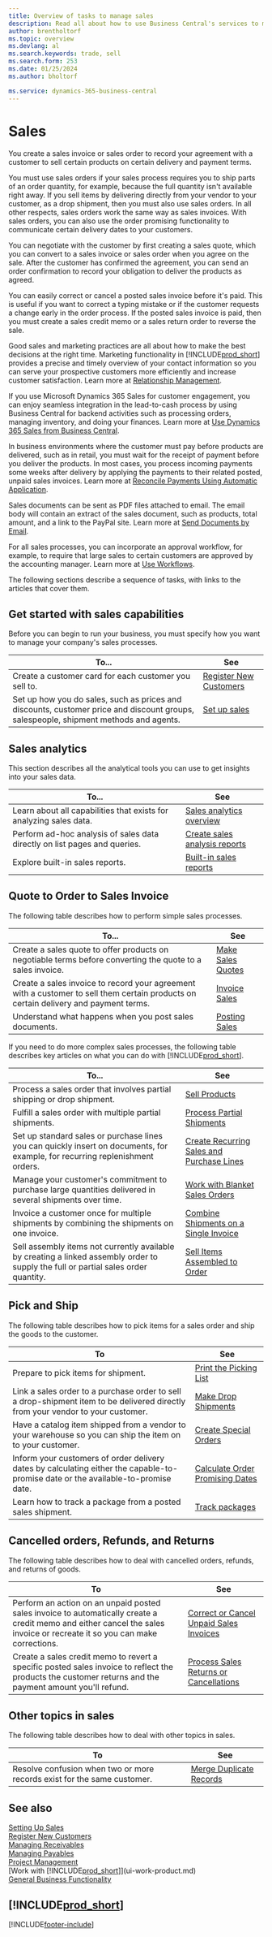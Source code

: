 ```yaml
---
title: Overview of tasks to manage sales
description: Read all about how to use Business Central's services to manage your customers' sales activities with sales invoices, orders, quotes, and more.
author: brentholtorf
ms.topic: overview
ms.devlang: al
ms.search.keywords: trade, sell
ms.search.form: 253
ms.date: 01/25/2024
ms.author: bholtorf

ms.service: dynamics-365-business-central
---
```


# Sales

You create a sales invoice or sales order to record your agreement with a customer to sell certain products on certain delivery and payment terms.

You must use sales orders if your sales process requires you to ship parts of an order quantity, for example, because the full quantity isn't available right away. If you sell items by delivering directly from your vendor to your customer, as a drop shipment, then you must also use sales orders. In all other respects, sales orders work the same way as sales invoices. With sales orders, you can also use the order promising functionality to communicate certain delivery dates to your customers.  

You can negotiate with the customer by first creating a sales quote, which you can convert to a sales invoice or sales order when you agree on the sale. After the customer has confirmed the agreement, you can send an order confirmation to record your obligation to deliver the products as agreed.

You can easily correct or cancel a posted sales invoice before it's paid. This is useful if you want to correct a typing mistake or if the customer requests a change early in the order process. If the posted sales invoice is paid, then you must create a sales credit memo or a sales return order to reverse the sale.

Good sales and marketing practices are all about how to make the best decisions at the right time. Marketing functionality in [!INCLUDE[prod_short](includes/prod_short.md)] provides a precise and timely overview of your contact information so you can serve your prospective customers more efficiently and increase customer satisfaction. Learn more at [Relationship Management](marketing-relationship-management.md).

If you use Microsoft Dynamics 365 Sales for customer engagement, you can enjoy seamless integration in the lead-to-cash process by using Business Central for backend activities such as processing orders, managing inventory, and doing your finances. Learn more at [Use Dynamics 365 Sales from Business Central](marketing-integrate-dynamicscrm.md).

In business environments where the customer must pay before products are delivered, such as in retail, you must wait for the receipt of payment before you deliver the products. In most cases, you process incoming payments some weeks after delivery by applying the payments to their related posted, unpaid sales invoices. Learn more at [Reconcile Payments Using Automatic Application](receivables-how-reconcile-payments-auto-application.md).

Sales documents can be sent as PDF files attached to email. The email body will contain an extract of the sales document, such as products, total amount, and a link to the PayPal site. Learn more at [Send Documents by Email](ui-how-send-documents-email.md).

For all sales processes, you can incorporate an approval workflow, for example, to require that large sales to certain customers are approved by the accounting manager. Learn more at [Use Workflows](across-use-workflows.md).


The following sections describe a sequence of tasks, with links to the articles that cover them.


## Get started with sales capabilities

Before you can begin to run your business, you must specify how you want to manage your company's sales processes.

|To...| See |
|---|---|
| Create a customer card for each customer you sell to.|[Register New Customers](sales-how-register-new-customers.md) |
| Set up how you do sales, such as prices and discounts, customer price and discount groups, salespeople, shipment methods and agents. | [Set up sales](sales-setup-sales.md) |


## Sales analytics 

This section describes all the analytical tools you can use to get insights into your sales data.

| To... | See |
| --- | --- |
| Learn about all capabilities that exists for analyzing sales data. | [Sales analytics overview](sales-analytics-overview.md) |
| Perform ad-hoc analysis of sales data directly on list pages and queries. | [Create sales analysis reports](bi-how-create-analysis-views-reports.md) |
| Explore built-in sales reports. | [Built-in sales reports](sales-reports.md) |


## Quote to Order to Sales Invoice

The following table describes how to perform simple sales processes.

|To...| See |
|---|---|
| Create a sales quote to offer products on negotiable terms before converting the quote to a sales invoice. |[Make Sales Quotes](sales-how-make-offers.md) |
| Create a sales invoice to record your agreement with a customer to sell them certain products on certain delivery and payment terms. |[Invoice Sales](sales-how-invoice-sales.md) |
|Understand what happens when you post sales documents.|[Posting Sales](ui-post-sales.md)|


If you need to do more complex sales processes, the following table describes key articles on what you can do with [!INCLUDE[prod_short](includes/prod_short.md)].

|To...| See |
|---|---|
| Process a sales order that involves partial shipping or drop shipment. |[Sell Products](sales-how-sell-products.md) |
| Fulfill a sales order with multiple partial shipments. | [Process Partial Shipments](sales-how-send-partial-shipments.md) |
| Set up standard sales or purchase lines you can quickly insert on documents, for example, for recurring replenishment orders.|[Create Recurring Sales and Purchase Lines](sales-how-work-standard-lines.md)|  
|Manage your customer's commitment to purchase large quantities delivered in several shipments over time.|[Work with Blanket Sales Orders](sales-how-to-create-blanket-sales-orders.md)|
|Invoice a customer once for multiple shipments by combining the shipments on one invoice.|[Combine Shipments on a Single Invoice](sales-how-to-combine-shipments-on-a-single-invoice.md)|
|Sell assembly items not currently available by creating a linked assembly order to supply the full or partial sales order quantity.|[Sell Items Assembled to Order](assembly-how-to-sell-items-assembled-to-order.md)|


## Pick and Ship

The following table describes how to pick items for a sales order and ship the goods to the customer.

| To | See |
| --- | --- |
|Prepare to pick items for shipment.|[Print the Picking List](sales-how-print-picking-list.md)|
| Link a sales order to a purchase order to sell a drop-shipment item to be delivered directly from your vendor to your customer. |[Make Drop Shipments](sales-how-drop-shipment.md) |
|Have a catalog item shipped from a vendor to your warehouse so you can ship the item on to your customer.|[Create Special Orders](sales-how-to-create-special-orders.md)|
|Inform your customers of order delivery dates by calculating either the capable-to-promise date or the available-to-promise date.|[Calculate Order Promising Dates](sales-how-to-calculate-order-promising-dates.md)|
| Learn how to track a package from a posted sales shipment. | [Track packages](sales-how-track-packages.md) | 


## Cancelled orders, Refunds, and Returns

The following table describes how to deal with cancelled orders, refunds, and returns of goods.

| To | See |
| --- | --- |
| Perform an action on an unpaid posted sales invoice to automatically create a credit memo and either cancel the sales invoice or recreate it so you can make corrections. |[Correct or Cancel Unpaid Sales Invoices](sales-how-correct-cancel-sales-invoice.md) |
| Create a sales credit memo to revert a specific posted sales invoice to reflect the products the customer returns and the payment amount you'll refund. |[Process Sales Returns or Cancellations](sales-how-process-sales-returns-cancellations.md) |


## Other topics in sales

The following table describes how to deal with other topics in sales.

| To | See |
| --- | --- |
|Resolve confusion when two or more records exist for the same customer.|[Merge Duplicate Records](sales-how-merge-duplicate-records.md)|


## See also

[Setting Up Sales](sales-setup-sales.md)  
[Register New Customers](sales-how-register-new-customers.md)  
[Managing Receivables](receivables-manage-receivables.md)  
[Managing Payables](payables-manage-payables.md)  
[Project Management](projects-manage-projects.md)  
[Work with [!INCLUDE[prod_short](includes/prod_short.md)]](ui-work-product.md)  
[General Business Functionality](ui-across-business-areas.md)

## [!INCLUDE[prod_short](includes/free_trial_md.md)]  

[!INCLUDE[footer-include](includes/footer-banner.md)]
